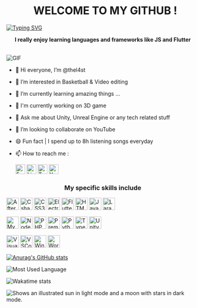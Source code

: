 <h1 align="center">
   WELCOME TO MY GITHUB !
 </h1> 

[![Typing SVG](https://readme-typing-svg.herokuapp.com?color=ff7f00&center=true&vCenter=true&width=600&lines=Hi+there+👋,+I+am+Mickael+Shungu;+Welcome+to+My+Profile+!;Over+5+years+of+programming+experience;Always+learning+new+things+;Machine+learning+enthusiast)](https://git.io/typing-svg)

<p align="center">
<strong>I really enjoy learning languages and frameworks like JS and Flutter</strong>
</p>
</br>

<img alt="GIF" src="https://media.tenor.com/2uyENRmiUt0AAAAC/coding.gif" />

- 👋 Hi everyone, I’m @thel4st
- 👀 I’m interested in Basketball & Video editing
- 🌱 I’m currently learning amazing things ...
- 🔬 I'm currently working on 3D game
- 💬 Ask me about Unity, Unreal Engine or any tech related stuff
- 💞️ I’m looking to collaborate on YouTube
- 😄 Fun fact | I spend up to 8h listening songs everyday
- 📫 How to reach me :

  [<img alt="Facebook" width="25px" src="https://cdn.jsdelivr.net/gh/devicons/devicon/icons/facebook/facebook-plain.svg" />](https://www.facebook.com/michael.jameswes.8) [<img alt="LinkedIn" width="25px" src="https://cdn.jsdelivr.net/gh/devicons/devicon/icons/linkedin/linkedin-original.svg" />](https://www.linkedin.com/mwlite/in/mickael-shungu-a87275198) [<img alt="Twitter" width="25px" src="https://cdn.jsdelivr.net/gh/devicons/devicon/icons/twitter/twitter-original.svg" />](https://twitter.com/TheL4stNephilim?t=tNfFztBSyTxs1jhMb4fN_A&s=09) [<img alt="YouTube" width="25px" src="https://i.imgur.com/qiXu7b2.png" />](https://youtube.com/@thel4stnephilimtm500)

<h3 align="center">
<strong>My specific skills include</strong>
</h3>

<img alt="AfterEffect" width="32px" src="https://cdn.jsdelivr.net/gh/devicons/devicon/icons/aftereffects/aftereffects-original.svg" /> <img alt="Csharp" width="32px" src="https://cdn.jsdelivr.net/gh/devicons/devicon/icons/csharp/csharp-original.svg" /> <img alt="CSS3" width="32px" src="https://cdn.jsdelivr.net/gh/devicons/devicon/icons/css3/css3-original.svg" /> <img alt= "ElectronJS" width= "32px" src="https://cdn.jsdelivr.net/gh/devicons/devicon/icons/electron/electron-original.svg" /> <img alt="Flutter" width="32px" src="https://cdn.jsdelivr.net/gh/devicons/devicon/icons/flutter/flutter-original.svg" /> <img alt="HTML5" width="32px" src="https://cdn.jsdelivr.net/gh/devicons/devicon/icons/html5/html5-original.svg" /> <img alt="JavaScript" width="32px" src="https://cdn.jsdelivr.net/gh/devicons/devicon/icons/javascript/javascript-plain.svg" /> <img alt="Laravel" width="32px" src="https://cdn.jsdelivr.net/gh/devicons/devicon/icons/laravel/laravel-plain.svg" />
<p>
<img alt="MySql" width="32px" src="https://cdn.jsdelivr.net/gh/devicons/devicon/icons/mysql/mysql-original-wordmark.svg" /> <img alt="NodeJS" width="32px" src="https://cdn.jsdelivr.net/gh/devicons/devicon/icons/nodejs/nodejs-original.svg" /> <img alt="PHP" width="32px" src="https://cdn.jsdelivr.net/gh/devicons/devicon/icons/php/php-original.svg" /> <img alt="PremierePro" width="32px" src="https://cdn.jsdelivr.net/gh/devicons/devicon/icons/premierepro/premierepro-original.svg" /> <img alt="Python" width="32px" src="https://cdn.jsdelivr.net/gh/devicons/devicon/icons/python/python-original.svg" /> <img alt="TypeScript" width="32px" src="https://cdn.jsdelivr.net/gh/devicons/devicon/icons/typescript/typescript-plain.svg" /> <img alt="Unity" width="32px" src="https://cdn.jsdelivr.net/gh/devicons/devicon/icons/unity/unity-original.svg" />
<p>
<img alt="VisualStudio" width="32px" src="https://cdn.jsdelivr.net/gh/devicons/devicon/icons/visualstudio/visualstudio-plain.svg" /> <img alt="VSCode" width="32px" src="https://cdn.jsdelivr.net/gh/devicons/devicon/icons/vscode/vscode-original.svg" /> <img alt="Windows" width="32px" src="https://cdn.jsdelivr.net/gh/devicons/devicon/icons/windows8/windows8-original.svg" /> <img alt="WordPress" width="32px" src="https://cdn.jsdelivr.net/gh/devicons/devicon/icons/wordpress/wordpress-plain.svg" />


[![Anurag's GitHub stats](https://github-readme-stats.vercel.app/api?username=thel4stnephilim&show_icons=true&hide_border=false&title_color=3B1F94f&icon_color=ff7f00&bg_color=09131B&text_color=ffffff&border_color=0c1a25)](https://github.com/anuraghazra/github-readme-stats)

![Most Used Language](https://github-readme-stats.vercel.app/api/top-langs/?username=thel4stnephilim&layout=compact&hide=html&title_color=3B1F94f&icon_color=ff7f00&bg_color=09131B&text_color=ffffff&border_color=0c1a25)

![Wakatime stats](https://github-readme-stats-taupe-two.vercel.app/api/wakatime?username=thel4stnephilim&hide_title=true&hide_border=true&langs_count=5&bg_color=00000000&text_color=777)

<picture>
  <source media="(prefers-color-scheme: dark)" srcset="https://user-images.githubusercontent.com/25423296/163456776-7f95b81a-f1ed-45f7-b7ab-8fa810d529fa.png">
  <source media="(prefers-color-scheme: light)" srcset="https://user-images.githubusercontent.com/25423296/163456779-a8556205-d0a5-45e2-ac17-42d089e3c3f8.png">
  <img alt="Shows an illustrated sun in light mode and a moon with stars in dark mode." src="https://user-images.githubusercontent.com/25423296/163456779-a8556205-d0a5-45e2-ac17-42d089e3c3f8.png">
</picture>
